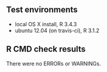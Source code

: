 ## Test environments
* local OS X install, R 3.4.3
* ubuntu 12.04 (on travis-ci), R 3.1.2

## R CMD check results
There were no ERRORs or WARNINGs. 

